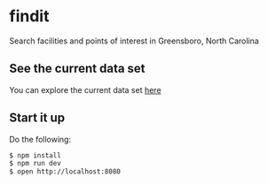 # findit

Search facilities and points of interest in Greensboro, North Carolina

## See the current data set

You can explore the current data set [here](https://codeforgreensboro.opendatasoft.com/explore/dataset/cityfacilities/?tab=map&location=11,36.09868,-79.81981)

## Start it up

Do the following:

```sh
$ npm install
$ npm run dev
$ open http://localhost:8080
```
